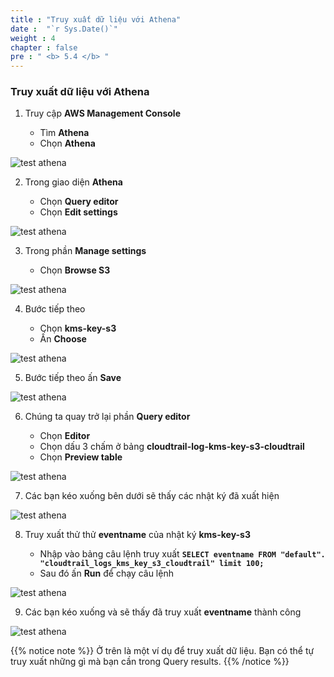 ```yaml
---
title : "Truy xuất dữ liệu với Athena"
date :  "`r Sys.Date()`" 
weight : 4 
chapter : false
pre : " <b> 5.4 </b> "
---
```


### Truy xuất dữ liệu với Athena

1. Truy cập **AWS Management Console**

   - Tìm **Athena**
   - Chọn **Athena**

![test athena](/images/5.create-cloudtrail/5.4test-athena/0001.png?width=90pc)

2. Trong giao diện **Athena**

   - Chọn **Query editor**
   - Chọn **Edit settings**
  
![test athena](/images/5.create-cloudtrail/5.4test-athena/0002.png?width=90pc)

3. Trong phần **Manage settings**

    - Chọn **Browse S3**

![test athena](/images/5.create-cloudtrail/5.4test-athena/0003.png?width=90pc)

4. Bước tiếp theo

    - Chọn **kms-key-s3**
    - Ấn **Choose**

![test athena](/images/5.create-cloudtrail/5.4test-athena/0004.png?width=90pc)


5. Bước tiếp theo ấn **Save**

![test athena](/images/5.create-cloudtrail/5.4test-athena/0005.png?width=90pc)

6. Chúng ta quay trở lại phần **Query editor**

    - Chọn **Editor**
    - Chọn dấu 3 chấm ở bảng **cloudtrail-log-kms-key-s3-cloudtrail**
    - Chọn **Preview table**

![test athena](/images/5.create-cloudtrail/5.4test-athena/0006.png?width=90pc)

7. Các bạn kéo xuống bên dưới sẽ thấy các nhật ký đã xuất hiện

![test athena](/images/5.create-cloudtrail/5.4test-athena/0007.png?width=90pc)

8. Truy xuất thử thử **eventname** của nhật ký **kms-key-s3**

    - Nhập vào bảng câu lệnh truy xuất **```SELECT eventname FROM "default". "cloudtrail_logs_kms_key_s3_cloudtrail" limit 100;```**
    - Sau đó ấn **Run** để chạy câu lệnh

![test athena](/images/5.create-cloudtrail/5.4test-athena/0008.png?width=90pc)

9. Các bạn kéo xuống và sẽ thấy đã truy xuất **eventname** thành công
	
![test athena](/images/5.create-cloudtrail/5.4test-athena/0009.png?width=90pc)

{{% notice note %}}
Ở trên là một ví dụ để truy xuất dữ liệu. Bạn có thể tự truy xuất những gì mà bạn cần trong Query results.
{{% /notice %}}